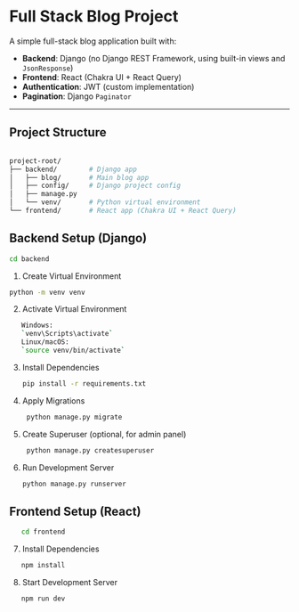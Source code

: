 # Full Stack Blog Project

A simple full-stack blog application built with:

- **Backend**: Django (no Django REST Framework, using built-in views and `JsonResponse`)
- **Frontend**: React (Chakra UI + React Query)
- **Authentication**: JWT (custom implementation)
- **Pagination**: Django `Paginator`

---

## **Project Structure**

```bash

project-root/
├── backend/        # Django app
│   ├── blog/       # Main blog app
│   ├── config/     # Django project config
│   ├── manage.py
│   └── venv/       # Python virtual environment
└── frontend/       # React app (Chakra UI + React Query)
```

## **Backend Setup (Django)**

```bash
cd backend
```

1. Create Virtual Environment

```bash
python -m venv venv
```

2. Activate Virtual Environment

```bash
   Windows:
   `venv\Scripts\activate`
   Linux/macOS:
   `source venv/bin/activate`
```

3. Install Dependencies

   ```bash
   pip install -r requirements.txt
   ```

4. Apply Migrations

   ```bash
    python manage.py migrate
   ```

5. Create Superuser (optional, for admin panel)

   ```bash
    python manage.py createsuperuser
   ```

6. Run Development Server
   ```bash
   python manage.py runserver
   ```

## **Frontend Setup (React)**

```bash
   cd frontend
```

7. Install Dependencies

```bash
   npm install
```

8. Start Development Server

```bash
   npm run dev
```
